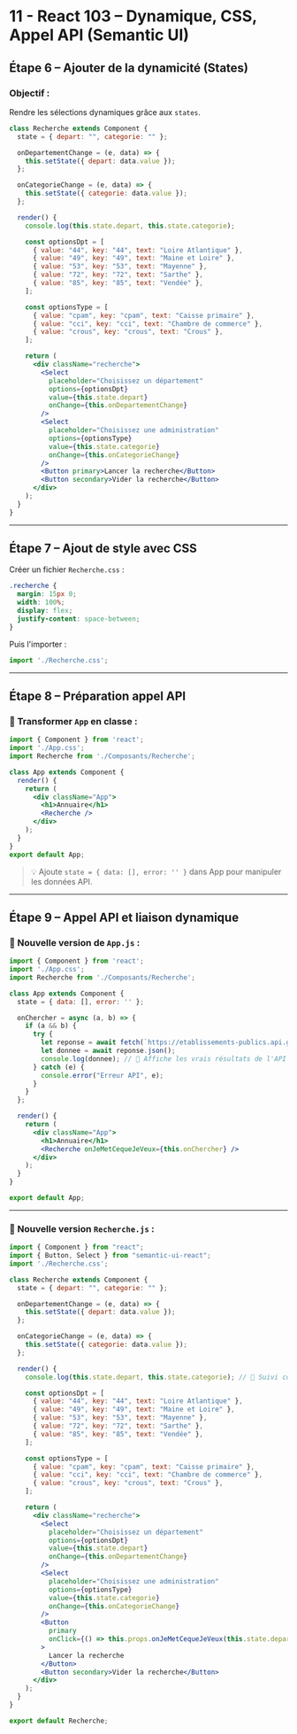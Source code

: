 # <h1 id="react-103">11 - React 103 – Dynamique, CSS, Appel API (Semantic UI)</h1>


## <h2 id="etape6">Étape 6 – Ajouter de la dynamicité (States)</h2>

###  Objectif :

Rendre les sélections dynamiques grâce aux `states`.

```jsx
class Recherche extends Component {
  state = { depart: "", categorie: "" };

  onDepartementChange = (e, data) => {
    this.setState({ depart: data.value });
  };

  onCategorieChange = (e, data) => {
    this.setState({ categorie: data.value });
  };

  render() {
    console.log(this.state.depart, this.state.categorie);

    const optionsDpt = [
      { value: "44", key: "44", text: "Loire Atlantique" },
      { value: "49", key: "49", text: "Maine et Loire" },
      { value: "53", key: "53", text: "Mayenne" },
      { value: "72", key: "72", text: "Sarthe" },
      { value: "85", key: "85", text: "Vendée" },
    ];

    const optionsType = [
      { value: "cpam", key: "cpam", text: "Caisse primaire" },
      { value: "cci", key: "cci", text: "Chambre de commerce" },
      { value: "crous", key: "crous", text: "Crous" },
    ];

    return (
      <div className="recherche">
        <Select
          placeholder="Choisissez un département"
          options={optionsDpt}
          value={this.state.depart}
          onChange={this.onDepartementChange}
        />
        <Select
          placeholder="Choisissez une administration"
          options={optionsType}
          value={this.state.categorie}
          onChange={this.onCategorieChange}
        />
        <Button primary>Lancer la recherche</Button>
        <Button secondary>Vider la recherche</Button>
      </div>
    );
  }
}
```

---

## <h2 id="etape7">Étape 7 – Ajout de style avec CSS</h2>

Créer un fichier `Recherche.css` :

```css
.recherche {
  margin: 15px 0;
  width: 100%;
  display: flex;
  justify-content: space-between;
}
```

Puis l'importer :

```js
import './Recherche.css';
```

---

## <h2 id="etape8">Étape 8 – Préparation appel API</h2>

### 🔄 Transformer `App` en classe :

```jsx
import { Component } from 'react';
import './App.css';
import Recherche from './Composants/Recherche';

class App extends Component {
  render() {
    return (
      <div className="App">
        <h1>Annuaire</h1>
        <Recherche />
      </div>
    );
  }
}
export default App;
```

> 💡 Ajoute `state = { data: [], error: '' }` dans App pour manipuler les données API.

---

## <h2 id="etape9">Étape 9 – Appel API et liaison dynamique</h2>

### 🔄 Nouvelle version de `App.js` :

```jsx
import { Component } from 'react';
import './App.css';
import Recherche from './Composants/Recherche';

class App extends Component {
  state = { data: [], error: '' };

  onChercher = async (a, b) => {
    if (a && b) {
      try {
        let reponse = await fetch(`https://etablissements-publics.api.gouv.fr/v3/departements/${a}/${b}`);
        let donnee = await reponse.json();
        console.log(donnee); // 🔽 Affiche les vrais résultats de l'API
      } catch (e) {
        console.error("Erreur API", e);
      }
    }
  };

  render() {
    return (
      <div className="App">
        <h1>Annuaire</h1>
        <Recherche onJeMetCequeJeVeux={this.onChercher} />
      </div>
    );
  }
}

export default App;
```

---

### 🔄 Nouvelle version `Recherche.js` :

```jsx
import { Component } from "react";
import { Button, Select } from "semantic-ui-react";
import './Recherche.css';

class Recherche extends Component {
  state = { depart: "", categorie: "" };

  onDepartementChange = (e, data) => {
    this.setState({ depart: data.value });
  };

  onCategorieChange = (e, data) => {
    this.setState({ categorie: data.value });
  };

  render() {
    console.log(this.state.depart, this.state.categorie); // 🔽 Suivi console

    const optionsDpt = [
      { value: "44", key: "44", text: "Loire Atlantique" },
      { value: "49", key: "49", text: "Maine et Loire" },
      { value: "53", key: "53", text: "Mayenne" },
      { value: "72", key: "72", text: "Sarthe" },
      { value: "85", key: "85", text: "Vendée" },
    ];

    const optionsType = [
      { value: "cpam", key: "cpam", text: "Caisse primaire" },
      { value: "cci", key: "cci", text: "Chambre de commerce" },
      { value: "crous", key: "crous", text: "Crous" },
    ];

    return (
      <div className="recherche">
        <Select
          placeholder="Choisissez un département"
          options={optionsDpt}
          value={this.state.depart}
          onChange={this.onDepartementChange}
        />
        <Select
          placeholder="Choisissez une administration"
          options={optionsType}
          value={this.state.categorie}
          onChange={this.onCategorieChange}
        />
        <Button
          primary
          onClick={() => this.props.onJeMetCequeJeVeux(this.state.depart, this.state.categorie)}
        >
          Lancer la recherche
        </Button>
        <Button secondary>Vider la recherche</Button>
      </div>
    );
  }
}

export default Recherche;
```

